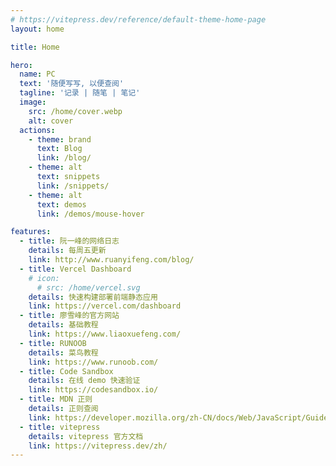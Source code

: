 ```yaml
---
# https://vitepress.dev/reference/default-theme-home-page
layout: home

title: Home

hero:
  name: PC
  text: '随便写写, 以便查阅'
  tagline: '记录 | 随笔 | 笔记'
  image:
    src: /home/cover.webp
    alt: cover
  actions:
    - theme: brand
      text: Blog
      link: /blog/
    - theme: alt
      text: snippets
      link: /snippets/
    - theme: alt
      text: demos
      link: /demos/mouse-hover

features:
  - title: 阮一峰的网络日志
    details: 每周五更新
    link: http://www.ruanyifeng.com/blog/
  - title: Vercel Dashboard
    # icon:
      # src: /home/vercel.svg
    details: 快速构建部署前端静态应用
    link: https://vercel.com/dashboard
  - title: 廖雪峰的官方网站
    details: 基础教程
    link: https://www.liaoxuefeng.com/
  - title: RUNOOB
    details: 菜鸟教程
    link: https://www.runoob.com/
  - title: Code Sandbox
    details: 在线 demo 快速验证
    link: https://codesandbox.io/
  - title: MDN 正则
    details: 正则查阅
    link: https://developer.mozilla.org/zh-CN/docs/Web/JavaScript/Guide/Regular_Expressions
  - title: vitepress
    details: vitepress 官方文档
    link: https://vitepress.dev/zh/
---
```

